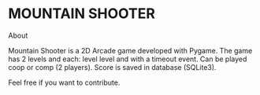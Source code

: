   #  MOUNTAIN SHOOTER  #

About

Mountain Shooter is a 2D Arcade game developed with Pygame. 
The game has 2 levels and each: level level and with a timeout event. 
Can be played coop or comp (2 players). 
Score is saved in database (SQLite3).

Feel free if you want to contribute.
